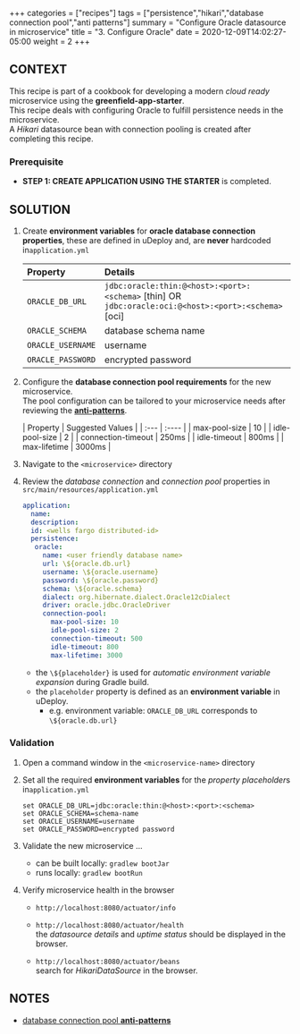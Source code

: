 +++
categories = ["recipes"]
tags = ["persistence","hikari","database connection pool","anti patterns"]
summary = "Configure Oracle datasource in microservice"
title = "3. Configure Oracle"
date = 2020-12-09T14:02:27-05:00
weight = 2
+++

## CONTEXT
This recipe is part of a cookbook for developing a modern _cloud ready_ microservice using the **greenfield-app-starter**.   
This recipe deals with configuring Oracle to fulfill persistence needs in the microservice.  
A _Hikari_ datasource bean with connection pooling is created after completing this recipe. 

### Prerequisite

- **STEP 1: CREATE APPLICATION USING THE STARTER** is completed.

## SOLUTION

1. Create **environment variables** for **oracle database connection properties**, 
   these are defined in uDeploy and, are **never**   hardcoded in`application.yml`

   | Property      | Details  |
   | :---          |    :----   | 
   | `ORACLE_DB_URL`  |  `jdbc:oracle:thin:@<host>:<port>:<schema>` [thin] OR `jdbc:oracle:oci:@<host>:<port>:<schema>` [oci] |
   | `ORACLE_SCHEMA`     | database schema name  | 
   | `ORACLE_USERNAME` | username  | 
   | `ORACLE_PASSWORD` | encrypted password|
   
1. Configure the **database connection pool requirements** for the new microservice.  
  The pool configuration can be tailored to your microservice needs after reviewing the  [**anti-patterns**](https://github.com/pbelathur/spring-boot-performance-analysis).

   | Property        | Suggested Values  |
         | :---          |    :----   | 
   | max-pool-size  |  10  |
   | idle-pool-size | 2 | 
   | connection-timeout | 250ms  |
   | idle-timeout     | 800ms  | 
   | max-lifetime    | 3000ms |
 
1. Navigate to the `<microservice>` directory

1. Review the _database connection_ and _connection pool_ properties in `src/main/resources/application.yml`
   
   ```yml
   application:
     name:
     description:
     id: <wells fargo distributed-id>
     persistence:
      oracle:
        name: <user friendly database name>
        url: \${oracle.db.url}
        username: \${oracle.username}
        password: \${oracle.password}
        schema: \${oracle.schema}
        dialect: org.hibernate.dialect.Oracle12cDialect
        driver: oracle.jdbc.OracleDriver
        connection-pool:
          max-pool-size: 10
          idle-pool-size: 2
          connection-timeout: 500
          idle-timeout: 800
          max-lifetime: 3000
   ```
   - the `\${placeholder}` is used for _automatic environment variable expansion_ during Gradle build.
   - the `placeholder` property is defined as an **environment variable** in uDeploy.
      - e.g.  environment variable: `ORACLE_DB_URL` corresponds to `\${oracle.db.url}` 

### Validation
1. Open a command window in the `<microservice-name>` directory

2. Set all the required **environment variables** for the *property placeholder*s in`application.yml`

   ```shell
   set ORACLE_DB_URL=jdbc:oracle:thin:@<host>:<port>:<schema>
   set ORACLE_SCHEMA=schema-name
   set ORACLE_USERNAME=username
   set ORACLE_PASSWORD=encrypted password
   ```

3. Validate the new microservice ...
   - can be built locally: `gradlew bootJar`
   - runs locally: `gradlew bootRun`
 
  
4. Verify microservice health in the browser

   - `http://localhost:8080/actuator/info`

   - `http://localhost:8080/actuator/health`  
      the _datasource details_ and _uptime status_ should be displayed     in the browser.
     
   - `http://localhost:8080/actuator/beans`  
     search for _HikariDataSource_ in the browser.
     
## NOTES
- [database connection pool **anti-patterns**](https://github.com/pbelathur/spring-boot-performance-analysis)